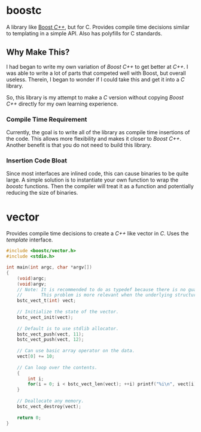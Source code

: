 # boostc
A library like [Boost _C++_](https://github.com/boostorg), but for C.
Provides compile time decisions similar to templating in a simple API.
Also has polyfills for C standards.

## Why Make This?
I had began to write my own variation of _Boost C++_ to get better at _C++_.
I was able to write a lot of parts that competed well with Boost, but overall useless.
Therein, I began to wonder if I could take this and get it into a _C_ library.

So, this library is my attempt to make a _C_ version without copying _Boost C++_ directly for my own learning experience.

### Compile Time Requirement
Currently, the goal is to write all of the library as compile time insertions of the code.
This allows more flexibility and makes it closer to _Boost C++_.
Another benefit is that you do not need to build this library.

### Insertion Code Bloat
Since most interfaces are inlined code, this can cause binaries to be quite large.
A simple solution is to instantiate your own function to wrap the _boostc_ functions.
Then the compiler will treat it as a function and potentially reducing the size of binaries.

# vector
Provides compile time decisions to create a _C++_ like vector in _C_. Uses the _template_ interface.

```c
#include <boostc/vector.h>
#include <stdio.h>

int main(int argc, char *argv[])
{
    (void)argc;
    (void)argv;
    // Note: It is recommended to do as typedef because there is no guarantee that the types will be the same.
    //       This problem is more relevant when the underlying structure is a more complex data structure.
    bstc_vect_t(int) vect;
    
    // Initialize the state of the vector.
    bstc_vect_init(vect);
    
    // Default is to use stdlib allocator.
    bstc_vect_push(vect, 11);
    bstc_vect_push(vect, 12);
    
    // Can use basic array operator on the data.
    vect[0] += 10;
    
    // Can loop over the contents.
    {
        int i;
        for(i = 0; i < bstc_vect_len(vect); ++i) printf("%i\n", vect[i]);
    }
    
    // Deallocate any memory.
    bstc_vect_destroy(vect);
    
    return 0;
}
```
